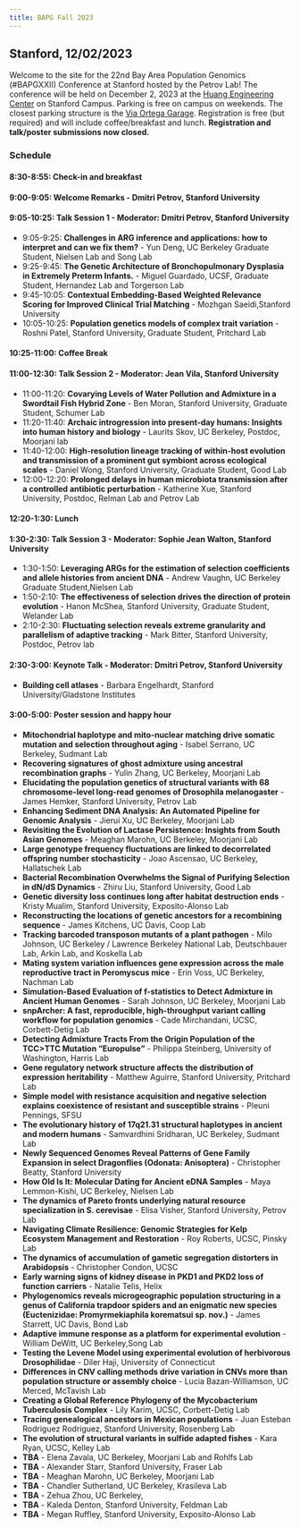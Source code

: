```yaml
---
title: BAPG Fall 2023
---
```


## Stanford, 12/02/2023

Welcome to the site for the 22nd Bay Area Population Genomics (#BAPGXXII) Conference at Stanford hosted by the Petrov Lab! The conference will be held on December 2, 2023 at the [Huang Engineering Center](https://maps.app.goo.gl/4kftR4cE132cnFxy9) on Stanford Campus. Parking is free on campus on weekends. The closest parking structure is the [Via Ortega Garage](https://maps.app.goo.gl/Rdwhap8ogo92LSqm6). Registration is free (but required) and will include coffee/breakfast and lunch. **Registration and talk/poster submissions now closed.**

### Schedule

#### **8:30-8:55**: Check-in and breakfast

#### **9:00-9:05**: Welcome Remarks - Dmitri Petrov, Stanford University

#### **9:05-10:25**: Talk Session 1 - Moderator: Dmitri Petrov, Stanford University
* 9:05-9:25: **Challenges in ARG inference and applications: how to interpret and can we fix them?** - Yun Deng, UC Berkeley Graduate Student, Nielsen Lab and Song Lab
* 9:25-9:45: **The Genetic Architecture of Bronchopulmonary Dysplasia in Extremely Preterm Infants.** - Miguel Guardado, UCSF, Graduate Student, Hernandez Lab and Torgerson Lab
* 9:45-10:05: **Contextual Embedding-Based Weighted Relevance Scoring for Improved Clinical Trial Matching** - Mozhgan Saeidi,Stanford University 
* 10:05-10:25: **Population genetics models of complex trait variation** - Roshni Patel, Stanford University, Graduate Student, Pritchard Lab

#### **10:25-11:00**: Coffee Break 

#### **11:00-12:30**: Talk Session 2 - Moderator: Jean Vila, Stanford University
* 11:00-11:20: **Covarying Levels of Water Pollution and Admixture in a Swordtail Fish Hybrid Zone** - Ben Moran, Stanford University, Graduate Student, Schumer Lab
* 11:20-11:40: **Archaic introgression into present-day humans: Insights into human history and biology** - Laurits Skov, UC Berkeley, Postdoc, Moorjani lab
* 11:40-12:00: **High-resolution lineage tracking of within-host evolution and transmission of a prominent gut symbiont across ecological scales** - Daniel Wong, Stanford University, Graduate Student, Good Lab
* 12:00-12:20: **Prolonged delays in human microbiota transmission after a controlled antibiotic perturbation** - Katherine Xue, Stanford University, Postdoc, Relman Lab and Petrov Lab

#### **12:20-1:30**: Lunch

#### **1:30-2:30**: Talk Session 3 - Moderator: Sophie Jean Walton, Stanford University 
* 1:30-1:50: **Leveraging ARGs for the estimation of selection coefficients and allele histories from ancient DNA** - Andrew Vaughn, UC Berkeley Graduate Student,Nielsen Lab
* 1:50-2:10: **The effectiveness of selection drives the direction of protein evolution** - Hanon McShea, Stanford University, Graduate Student, Welander Lab
* 2:10-2:30: **Fluctuating selection reveals extreme granularity and parallelism of adaptive tracking** - Mark Bitter, Stanford University, Postdoc, Petrov lab 

#### **2:30-3:00**: Keynote Talk - Moderator: Dmitri Petrov, Stanford University
* **Building cell atlases** - Barbara Engelhardt, Stanford University/Gladstone Institutes


#### **3:00-5:00**: Poster session and happy hour 
* **Mitochondrial haplotype and mito-nuclear matching drive somatic mutation and selection throughout aging** - Isabel Serrano, UC Berkeley, Sudmant Lab
* **Recovering signatures of ghost admixture using ancestral recombination graphs** - Yulin Zhang, UC Berkeley, Moorjani Lab
* **Elucidating the population genetics of structural variants with 68 chromosome-level long-read genomes of Drosophila melanogaster** - James Hemker, Stanford University, Petrov Lab
* **Enhancing Sediment DNA Analysis: An Automated Pipeline for Genomic Analysis** - Jierui Xu, UC Berkeley, Moorjani Lab
* **Revisiting the Evolution of Lactase Persistence: Insights from South Asian Genomes** - Meaghan Marohn, UC Berkeley, Moorjani Lab
* **Large genotype frequency fluctuations are linked to decorrelated offspring number stochasticity** - Joao Ascensao, UC Berkeley,  Hallatschek Lab
* **Bacterial Recombination Overwhelms the Signal of Purifying Selection in dN/dS Dynamics** - Zhiru Liu, Stanford University, Good Lab
* **Genetic diversity loss continues long after habitat destruction ends** - Kristy Mualim, Stanford University, Exposito-Alonso Lab
* **Reconstructing the locations of genetic ancestors for a recombining sequence** - James Kitchens, UC Davis, Coop Lab
* **Tracking barcoded transposon mutants of a plant pathogen** - Milo Johnson, UC Berkeley / Lawrence Berkeley National Lab, Deutschbauer Lab, Arkin Lab, and Koskella Lab
* **Mating system variation influences gene expression across the male reproductive tract in Peromyscus mice** - Erin Voss, UC Berkeley, Nachman Lab
* **Simulation-Based Evaluation of f-statistics to Detect Admixture in Ancient Human Genomes** - Sarah Johnson, UC Berkeley, Moorjani Lab
* **snpArcher: A fast, reproducible, high-throughput variant calling workflow for population genomics** - Cade Mirchandani, UCSC, Corbett-Detig Lab
* **Detecting Admixture Tracts From the Origin Population of the TCC>TTC Mutation “Europulse”** - Philippa Steinberg, University of Washington, Harris Lab
* **Gene regulatory network structure affects the distribution of expression heritability** - Matthew Aguirre, Stanford University, Pritchard Lab
* **Simple model with resistance acquisition and negative selection explains coexistence of resistant and susceptible strains** - Pleuni Pennings, SFSU
* **The evolutionary history of 17q21.31 structural haplotypes in ancient and modern humans** - Samvardhini Sridharan, UC Berkeley, Sudmant Lab
* **Newly Sequenced Genomes Reveal Patterns of Gene Family Expansion in select Dragonflies (Odonata: Anisoptera)** - Christopher Beatty, Stanford University
* **How Old Is It: Molecular Dating for Ancient eDNA Samples** - Maya Lemmon-Kishi, UC Berkeley, Nielsen Lab
* **The dynamics of Pareto fronts underlying natural resource specialization in S. cerevisae** - Elisa Visher, Stanford University, Petrov Lab
* **Navigating Climate Resilience: Genomic Strategies for Kelp Ecosystem Management and Restoration** - Roy Roberts, UCSC, Pinsky Lab
* **The dynamics of accumulation of gametic segregation distorters in Arabidopsis** - Christopher Condon, UCSC
* **Early warning signs of kidney disease in PKD1 and PKD2 loss of function carriers** - Natalie Telis, Helix
* **Phylogenomics reveals microgeographic population structuring in a genus of California trapdoor spiders and an enigmatic new species (Euctenizidae: Promyrmekiaphila korematsui sp. nov.)** - James Starrett, UC Davis, Bond Lab
* **Adaptive immune response as a platform for experimental evolution** - William DeWitt, UC Berkeley,Song Lab
* **Testing the Levene Model using experimental evolution of herbivorous Drosophilidae** - Diler Haji, University of Connecticut
* **Differences in CNV calling methods drive variation in CNVs more than population structure or assembly choice** - Lucia Bazan-Williamson, UC Merced, McTavish Lab
* **Creating a Global Reference Phylogeny of the Mycobacterium Tuberculosis Complex** - Lily Karim, UCSC, Corbett-Detig Lab
* **Tracing genealogical ancestors in Mexican populations** - Juan Esteban Rodriguez Rodriguez, Stanford University, Rosenberg Lab
* **The evolution of structural variants in sulfide adapted fishes** - Kara Ryan, UCSC, Kelley Lab
* **TBA** - Elena Zavala, UC Berkeley, Moorjani Lab and Rohlfs Lab
* **TBA** - Alexander Starr, Stanford University, Fraser Lab
* **TBA** - Meaghan Marohn, UC Berkeley, Moorjani Lab
* **TBA** - Chandler Sutherland, UC Berkeley, Krasileva Lab
* **TBA** - Zehua Zhou, UC Berkeley,
* **TBA** - Kaleda Denton, Stanford University, Feldman Lab
* **TBA** - Megan Ruffley, Stanford University, Exposito-Alonso Lab


